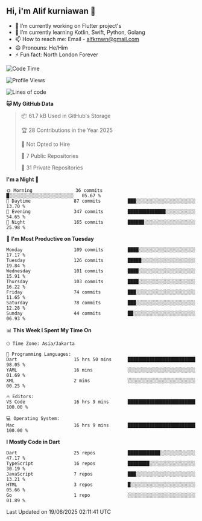 ## Hi, i'm Alif kurniawan 👋

- 🔭 I’m currently working on Flutter project's
- 🌱 I’m currently learning Kotlin, Swift, Python, Golang
- 📫 How to reach me: Email - alfkrnwn@gmail.com
- 😄 Pronouns: He/Him
- ⚡ Fun fact: North London Forever

<!--START_SECTION:waka-->
![Code Time](http://img.shields.io/badge/Code%20Time-87%20hrs%2047%20mins-blue)

![Profile Views](http://img.shields.io/badge/Profile%20Views-35-blue)

![Lines of code](https://img.shields.io/badge/From%20Hello%20World%20I%27ve%20Written-683.2%20thousand%20lines%20of%20code-blue)

**🐱 My GitHub Data** 

> 📦 61.7 kB Used in GitHub's Storage 
 > 
> 🏆 28 Contributions in the Year 2025
 > 
> 🚫 Not Opted to Hire
 > 
> 📜 7 Public Repositories 
 > 
> 🔑 31 Private Repositories 
 > 
**I'm a Night 🦉** 

```text
🌞 Morning                36 commits          █░░░░░░░░░░░░░░░░░░░░░░░░   05.67 % 
🌆 Daytime                87 commits          ███░░░░░░░░░░░░░░░░░░░░░░   13.70 % 
🌃 Evening                347 commits         ██████████████░░░░░░░░░░░   54.65 % 
🌙 Night                  165 commits         ██████░░░░░░░░░░░░░░░░░░░   25.98 % 
```
📅 **I'm Most Productive on Tuesday** 

```text
Monday                   109 commits         ████░░░░░░░░░░░░░░░░░░░░░   17.17 % 
Tuesday                  126 commits         █████░░░░░░░░░░░░░░░░░░░░   19.84 % 
Wednesday                101 commits         ████░░░░░░░░░░░░░░░░░░░░░   15.91 % 
Thursday                 103 commits         ████░░░░░░░░░░░░░░░░░░░░░   16.22 % 
Friday                   74 commits          ███░░░░░░░░░░░░░░░░░░░░░░   11.65 % 
Saturday                 78 commits          ███░░░░░░░░░░░░░░░░░░░░░░   12.28 % 
Sunday                   44 commits          ██░░░░░░░░░░░░░░░░░░░░░░░   06.93 % 
```


📊 **This Week I Spent My Time On** 

```text
🕑︎ Time Zone: Asia/Jakarta

💬 Programming Languages: 
Dart                     15 hrs 50 mins      █████████████████████████   98.05 % 
YAML                     16 mins             ░░░░░░░░░░░░░░░░░░░░░░░░░   01.69 % 
XML                      2 mins              ░░░░░░░░░░░░░░░░░░░░░░░░░   00.25 % 

🔥 Editors: 
VS Code                  16 hrs 9 mins       █████████████████████████   100.00 % 

💻 Operating System: 
Mac                      16 hrs 9 mins       █████████████████████████   100.00 % 
```

**I Mostly Code in Dart** 

```text
Dart                     25 repos            ████████████░░░░░░░░░░░░░   47.17 % 
TypeScript               16 repos            ████████░░░░░░░░░░░░░░░░░   30.19 % 
JavaScript               7 repos             ███░░░░░░░░░░░░░░░░░░░░░░   13.21 % 
HTML                     3 repos             █░░░░░░░░░░░░░░░░░░░░░░░░   05.66 % 
Go                       1 repo              ░░░░░░░░░░░░░░░░░░░░░░░░░   01.89 % 
```




 Last Updated on 19/06/2025 02:11:41 UTC
<!--END_SECTION:waka-->
